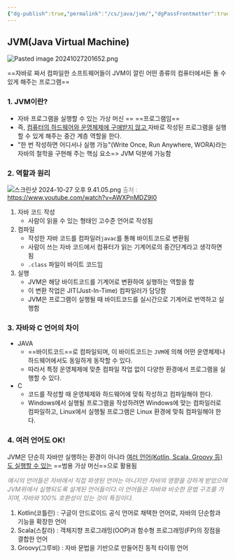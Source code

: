 ```yaml
---
{"dg-publish":true,"permalink":"/cs/java/jvm/","dgPassFrontmatter":true,"noteIcon":"","created":"2024-10-27T19:13:28.335+09:00","updated":"2024-10-28T04:31:00.991+09:00"}
---
```


## JVM(Java Virtual Machine)
![Pasted image 20241027201652.png](/img/user/images/Pasted%20image%2020241027201652.png)

==자바로 짜서 컴파일한 소프트웨어들이 JVM이 깔린 어떤 종류의 컴퓨터에서든 돌 수 있게 해주는 프로그램==

### 1. JVM이란?

- 자바 프로그램을 실행할 수 있는 가상 머신 == ==프로그램임==
- 즉, <u>컴퓨터의 하드웨어와 운영체제에 구애받지 않고 </u>자바로 작성된 프로그램을 실행할 수 있게 해주는 중간 계층 역할을 한다. 
- "한 번 작성하면 어디서나 실행 가능"(Write Once, Run Anywhere, WORA)라는 자바의 철학을 구현해 주는 핵심 요소=> JVM 덕분에 가능함

### 2. 역할과 원리

![스크린샷 2024-10-27 오후 9.41.05.png](/img/user/images/%EC%8A%A4%ED%81%AC%EB%A6%B0%EC%83%B7%202024-10-27%20%EC%98%A4%ED%9B%84%209.41.05.png)
<font color="#7f7f7f">출처 : https://www.youtube.com/watch?v=AWXPnMDZ9I0</font>


1. 자바 코드 작성 
	- 사람이 읽을 수 있는 형태인 고수준 언어로 작성됨
2. 컴파일
	- 작성한 자바 코드를 컴파일러`javac`를 통해 바이트코드로 변환됨
	-  사람이 쓰는 자바 코드에서 컴퓨터가 읽는 기계어로의 중간단계라고 생각하면 됨
	- `.class` 파일이 바이트 코드임
3. 실행
	- JVM은 해당 바이트코드를 기계어로 변환하여 실행하는 역할을 함
	- 이 변환 작업은 JIT(Just-In-Time) 컴파일러가 담당함
	- JVM은 프로그램이 실행될 때 바이트코드를 실시간으로 기계어로 번역하고 실행함


### 3. 자바와 C 언어의 차이

- JAVA
	- ==바이트코드==로 컴파일되며, 이 바이트코드는 `JVM`에 의해 어떤 운영체제나 하드웨어에서도 동일하게 동작할 수 있다.
	- 따라서 특정 운영체제에 맞춘 컴파일 작업 없이 다양한 환경에서 프로그램을 실행할 수 있다.
- C
	- 코드를 작성할 때 운영체제와 하드웨어에 맞춰 작성하고 컴파일해야 한다.
	- Windows에서 실행될 프로그램을 작성하려면 Windows에 맞는 컴파일러로 컴파일하고, Linux에서 실행될 프로그램은 Linux 환경에 맞춰 컴파일해야 한다.

### 4. 여러 언어도 OK! 

JVM은 단순히 자바만 실행하는 환경이 아니라 <u>여러 언어(Kotlin, Scala, Groovy 등)도 실행할 수 있는</u> ==범용 가상 머신==으로 활용됨

*<font color="#7f7f7f">예시의 언어들은 자바에서 직접 파생된 언어는 아니지만 자바의 영향을 강하게 받았으며 JVM위에서 실행되도록 설계된 언어들이다.이 언어들은 자바와 비슷한 문법 구조를 가지며, 자바와 100% 호환성이 있는 것이 특징이다. </font>*

1. Kotlin(코틀린) : 구글이 안드로이드 공식 언어로 채택한 언어로, 자바의 단순함과 기능을 확장한 언어
2. Scala(스칼라) : 객체지향 프로그래밍(OOP)과 함수형 프로그래밍(FP)의 장점을 결합한 언어
3. Groovy(그루비) : 자바 문법을 기반으로 만들어진 동적 타이핑 언어